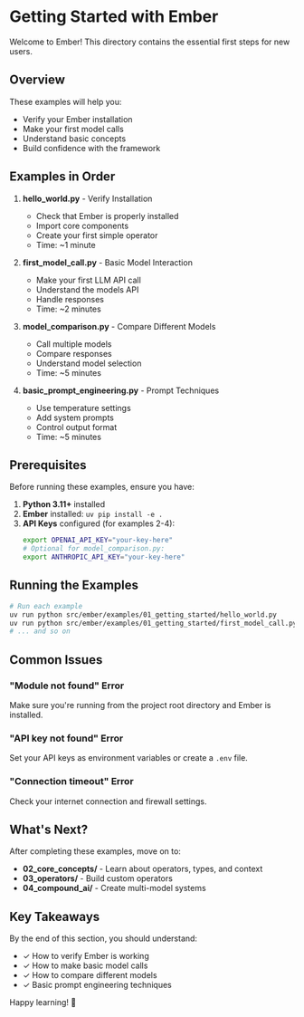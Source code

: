 # Getting Started with Ember

Welcome to Ember! This directory contains the essential first steps for new users.

## Overview

These examples will help you:
- Verify your Ember installation
- Make your first model calls
- Understand basic concepts
- Build confidence with the framework

## Examples in Order

1. **hello_world.py** - Verify Installation
   - Check that Ember is properly installed
   - Import core components
   - Create your first simple operator
   - Time: ~1 minute

2. **first_model_call.py** - Basic Model Interaction
   - Make your first LLM API call
   - Understand the models API
   - Handle responses
   - Time: ~2 minutes

3. **model_comparison.py** - Compare Different Models
   - Call multiple models
   - Compare responses
   - Understand model selection
   - Time: ~5 minutes

4. **basic_prompt_engineering.py** - Prompt Techniques
   - Use temperature settings
   - Add system prompts
   - Control output format
   - Time: ~5 minutes

## Prerequisites

Before running these examples, ensure you have:

1. **Python 3.11+** installed
2. **Ember** installed: `uv pip install -e .`
3. **API Keys** configured (for examples 2-4):
   ```bash
   export OPENAI_API_KEY="your-key-here"
   # Optional for model_comparison.py:
   export ANTHROPIC_API_KEY="your-key-here"
   ```

## Running the Examples

```bash
# Run each example
uv run python src/ember/examples/01_getting_started/hello_world.py
uv run python src/ember/examples/01_getting_started/first_model_call.py
# ... and so on
```

## Common Issues

### "Module not found" Error
Make sure you're running from the project root directory and Ember is installed.

### "API key not found" Error
Set your API keys as environment variables or create a `.env` file.

### "Connection timeout" Error
Check your internet connection and firewall settings.

## What's Next?

After completing these examples, move on to:
- **02_core_concepts/** - Learn about operators, types, and context
- **03_operators/** - Build custom operators
- **04_compound_ai/** - Create multi-model systems

## Key Takeaways

By the end of this section, you should understand:
- ✓ How to verify Ember is working
- ✓ How to make basic model calls
- ✓ How to compare different models
- ✓ Basic prompt engineering techniques

Happy learning! 🚀